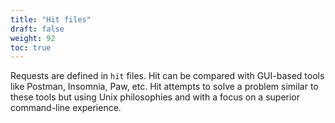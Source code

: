 ```yaml
---
title: "Hit files"
draft: false
weight: 92
toc: true
---
```


Requests are defined in `hit` files.
Hit can be compared with GUI-based tools like Postman, Insomnia, Paw, etc.
Hit attempts to solve a problem similar to these tools but using Unix
philosophies and with a focus on a superior command-line experience.

